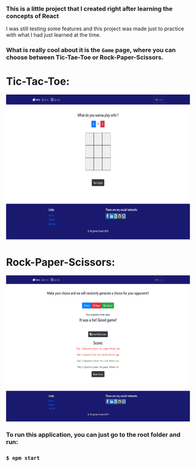 ### This is a little project that I created right after learning the concepts of React
I was still testing some features and this project was made just to practice with what I had just learned at the time.

### What is really cool about it is the `Game` page, where you can choose between Tic-Tae-Toe or Rock-Paper-Scissors.

# Tic-Tac-Toe:
   <img src="./images/tictactoe.png" alt="Image Info" height="400"  />
   
# Rock-Paper-Scissors:
   <img src="./images/rockpaperscissors.png" alt="Image Info" height="400"  />
   
### To run this application, you can just go to the root folder and run:
### `$ npm start`
